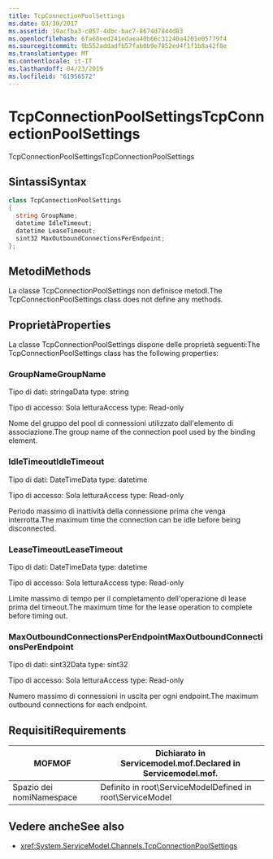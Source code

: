 ```yaml
---
title: TcpConnectionPoolSettings
ms.date: 03/30/2017
ms.assetid: 19acfba3-c057-4dbc-bac7-8674d7844d83
ms.openlocfilehash: 6fa68eed241edaea40b66c31240a4201e05779f4
ms.sourcegitcommit: 9b552addadfb57fab0b9e7852ed4f1f1b8a42f8e
ms.translationtype: MT
ms.contentlocale: it-IT
ms.lasthandoff: 04/23/2019
ms.locfileid: "61956572"
---
```

# <a name="tcpconnectionpoolsettings"></a><span data-ttu-id="82d4b-102">TcpConnectionPoolSettings</span><span class="sxs-lookup"><span data-stu-id="82d4b-102">TcpConnectionPoolSettings</span></span>
<span data-ttu-id="82d4b-103">TcpConnectionPoolSettings</span><span class="sxs-lookup"><span data-stu-id="82d4b-103">TcpConnectionPoolSettings</span></span>  
  
## <a name="syntax"></a><span data-ttu-id="82d4b-104">Sintassi</span><span class="sxs-lookup"><span data-stu-id="82d4b-104">Syntax</span></span>  
  
```csharp
class TcpConnectionPoolSettings  
{  
  string GroupName;  
  datetime IdleTimeout;  
  datetime LeaseTimeout;  
  sint32 MaxOutboundConnectionsPerEndpoint;  
};  
```  
  
## <a name="methods"></a><span data-ttu-id="82d4b-105">Metodi</span><span class="sxs-lookup"><span data-stu-id="82d4b-105">Methods</span></span>  
 <span data-ttu-id="82d4b-106">La classe TcpConnectionPoolSettings non definisce metodi.</span><span class="sxs-lookup"><span data-stu-id="82d4b-106">The TcpConnectionPoolSettings class does not define any methods.</span></span>  
  
## <a name="properties"></a><span data-ttu-id="82d4b-107">Proprietà</span><span class="sxs-lookup"><span data-stu-id="82d4b-107">Properties</span></span>  
 <span data-ttu-id="82d4b-108">La classe TcpConnectionPoolSettings dispone delle proprietà seguenti:</span><span class="sxs-lookup"><span data-stu-id="82d4b-108">The TcpConnectionPoolSettings class has the following properties:</span></span>  
  
### <a name="groupname"></a><span data-ttu-id="82d4b-109">GroupName</span><span class="sxs-lookup"><span data-stu-id="82d4b-109">GroupName</span></span>  
 <span data-ttu-id="82d4b-110">Tipo di dati: stringa</span><span class="sxs-lookup"><span data-stu-id="82d4b-110">Data type: string</span></span>  
  
 <span data-ttu-id="82d4b-111">Tipo di accesso: Sola lettura</span><span class="sxs-lookup"><span data-stu-id="82d4b-111">Access type: Read-only</span></span>  
  
 <span data-ttu-id="82d4b-112">Nome del gruppo del pool di connessioni utilizzato dall'elemento di associazione.</span><span class="sxs-lookup"><span data-stu-id="82d4b-112">The group name of the connection pool used by the binding element.</span></span>  
  
### <a name="idletimeout"></a><span data-ttu-id="82d4b-113">IdleTimeout</span><span class="sxs-lookup"><span data-stu-id="82d4b-113">IdleTimeout</span></span>  
 <span data-ttu-id="82d4b-114">Tipo di dati: DateTime</span><span class="sxs-lookup"><span data-stu-id="82d4b-114">Data type: datetime</span></span>  
  
 <span data-ttu-id="82d4b-115">Tipo di accesso: Sola lettura</span><span class="sxs-lookup"><span data-stu-id="82d4b-115">Access type: Read-only</span></span>  
  
 <span data-ttu-id="82d4b-116">Periodo massimo di inattività della connessione prima che venga interrotta.</span><span class="sxs-lookup"><span data-stu-id="82d4b-116">The maximum time the connection can be idle before being disconnected.</span></span>  
  
### <a name="leasetimeout"></a><span data-ttu-id="82d4b-117">LeaseTimeout</span><span class="sxs-lookup"><span data-stu-id="82d4b-117">LeaseTimeout</span></span>  
 <span data-ttu-id="82d4b-118">Tipo di dati: DateTime</span><span class="sxs-lookup"><span data-stu-id="82d4b-118">Data type: datetime</span></span>  
  
 <span data-ttu-id="82d4b-119">Tipo di accesso: Sola lettura</span><span class="sxs-lookup"><span data-stu-id="82d4b-119">Access type: Read-only</span></span>  
  
 <span data-ttu-id="82d4b-120">Limite massimo di tempo per il completamento dell'operazione di lease prima del timeout.</span><span class="sxs-lookup"><span data-stu-id="82d4b-120">The maximum time for the lease operation to complete before timing out.</span></span>  
  
### <a name="maxoutboundconnectionsperendpoint"></a><span data-ttu-id="82d4b-121">MaxOutboundConnectionsPerEndpoint</span><span class="sxs-lookup"><span data-stu-id="82d4b-121">MaxOutboundConnectionsPerEndpoint</span></span>  
 <span data-ttu-id="82d4b-122">Tipo di dati: sint32</span><span class="sxs-lookup"><span data-stu-id="82d4b-122">Data type: sint32</span></span>  
  
 <span data-ttu-id="82d4b-123">Tipo di accesso: Sola lettura</span><span class="sxs-lookup"><span data-stu-id="82d4b-123">Access type: Read-only</span></span>  
  
 <span data-ttu-id="82d4b-124">Numero massimo di connessioni in uscita per ogni endpoint.</span><span class="sxs-lookup"><span data-stu-id="82d4b-124">The maximum outbound connections for each endpoint.</span></span>  
  
## <a name="requirements"></a><span data-ttu-id="82d4b-125">Requisiti</span><span class="sxs-lookup"><span data-stu-id="82d4b-125">Requirements</span></span>  
  
|<span data-ttu-id="82d4b-126">MOF</span><span class="sxs-lookup"><span data-stu-id="82d4b-126">MOF</span></span>|<span data-ttu-id="82d4b-127">Dichiarato in Servicemodel.mof.</span><span class="sxs-lookup"><span data-stu-id="82d4b-127">Declared in Servicemodel.mof.</span></span>|  
|---------|-----------------------------------|  
|<span data-ttu-id="82d4b-128">Spazio dei nomi</span><span class="sxs-lookup"><span data-stu-id="82d4b-128">Namespace</span></span>|<span data-ttu-id="82d4b-129">Definito in root\ServiceModel</span><span class="sxs-lookup"><span data-stu-id="82d4b-129">Defined in root\ServiceModel</span></span>|  
  
## <a name="see-also"></a><span data-ttu-id="82d4b-130">Vedere anche</span><span class="sxs-lookup"><span data-stu-id="82d4b-130">See also</span></span>

- <xref:System.ServiceModel.Channels.TcpConnectionPoolSettings>
